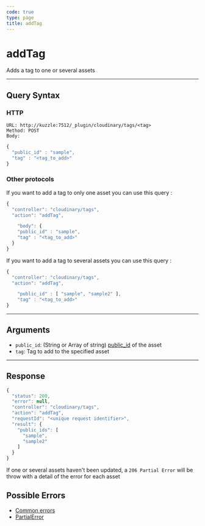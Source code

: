 ```yaml
--- 
code: true
type: page
title: addTag
--- 
```


# addTag

Adds a tag to one or several assets 

--- 

## Query Syntax 

### HTTP 

```http
URL: http://kuzzle:7512/_plugin/cloudinary/tags/<tag>
Method: POST
Body: 
```
```js
{
  "public_id" : "sample", 
  "tag" : "<tag_to_add>"
}
```

### Other protocols 

If you want to add a tag to only one asset you can use this query : 
```js
{
  "controller": "cloudinary/tags",
  "action": "addTag",

	"body": { 
    "public_id" : "sample", 
    "tag" : "<tag_to_add>"
  }
}
```

If you want to add a tag to several assets you can use this query : 
```js
{
  "controller": "cloudinary/tags",
  "action": "addTag",

	"public_id" : [ "sample", "sample2" ], 
	"tag" : "<tag_to_add>"
}
```
---

## Arguments 

- `public_id`: (String or Array of string) [public_id](https://cloudinary.com/documentation/upload_images#public_id_the_image_identifier) of the asset 
- `tag`: Tag to add to the specified asset

---

## Response 

```js
{
  "status": 200,
  "error": null,
  "controller": "cloudinary/tags",
  "action": "addTag",
  "requestId": "<unique request identifier>",
  "result": {
    "public_ids": [
      "sample",
      "sample2"
    ] 
  }
}
```

If one or several assets haven't been updated, a `206 Partial Error` will be throw with a detail of the error for each asset

## Possible Errors 

- [Common errors](/core/1/api/essentials/errors#common-errors)
- [PartialError](/core/1/api/essentials/errors#specific-errors)